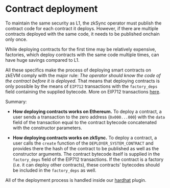 # Contract deployment

To maintain the same security as L1, the zkSync operator must publish the contract code for each contract it deploys. However, if there are multiple contracts deployed with the same code, it needs to be published onchain only once.

While deploying contracts for the first time may be relatively expensive, factories, which deploy contracts with the same code multiple times, can have huge savings compared to L1.

All these specifics make the process of deploying smart contracts on zkEVM comply with the major rule: _The operator should know the code of the contract before it is deployed_. That means that deploying contracts is only possible by the means of `EIP712` transactions with the `factory_deps` field containing the supplied bytecode. More on EIP712 transactions [here](../../api/api.md#eip712).

Summary:

- **How deploying contracts works on Ethereum.**
  To deploy a contract, a user sends a transaction to the zero address (`0x000...000`) with the `data` field of the transaction equal to the contract bytecode concatenated with the constructor parameters.

- **How deploying contracts works on zkSync.**
  To deploy a contract, a user calls the `create` function of the `DEPLOYER_SYSTEM_CONTRACT` and provides there the hash of the contract to be published as well as the constructor arguments. The contract bytecode itself is supplied in the `factory_deps` field of the EIP712 transactions. If the contract is a factory (i.e. it can deploy other contracts), these contracts' bytecodes should be included in the `factory_deps` as well.

All of the deployment process is handled inside our [hardhat](../../api/hardhat) plugin.
